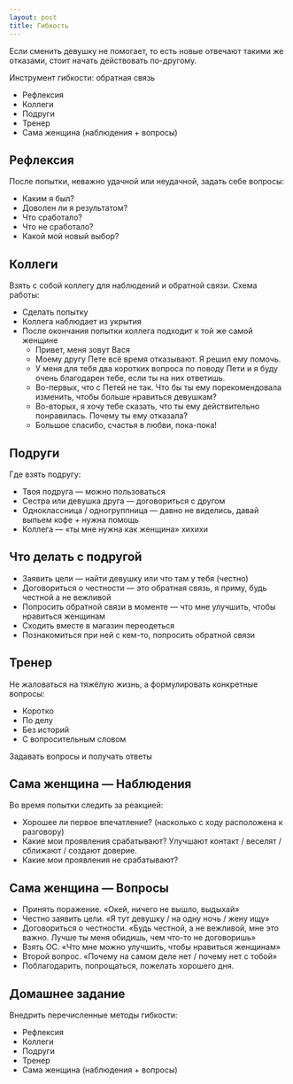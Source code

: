 ```yaml
---
layout: post
title: Гибкость
---
```


Если сменить девушку не помогает, то есть новые отвечают такими же отказами, стоит начать действовать по-другому.

Инструмент гибкости: обратная связь

* Рефлексия
* Коллеги
* Подруги
* Тренер
* Сама женщина (наблюдения + вопросы)

## Рефлексия

После попытки, неважно удачной или неудачной, задать себе вопросы:

* Каким я был?
* Доволен ли я результатом?
* Что сработало?
* Что не сработало?
* Какой мой новый выбор?

## Коллеги

Взять с собой коллегу для наблюдений и обратной связи. Схема работы:

* Сделать попытку
* Коллега наблюдает из укрытия
* После окончания попытки коллега подходит к той же самой женщине
    * Привет, меня зовут Вася
    * Моему другу Пете всё время отказывают. Я решил ему помочь.
    * У меня для тебя два коротких вопроса по поводу Пети и я буду очень благодарен тебе, если ты на них ответишь.
    * Во-первых, что с Петей не так. Что бы ты ему порекомендовала изменить, чтобы больше нравиться девушкам?
    * Во-вторых, я хочу тебе сказать, что ты ему действительно понравилась. Почему ты ему отказала?
    * Большое спасибо, счастья в любви, пока-пока!

## Подруги

Где взять подругу:

* Твоя подруга — можно пользоваться
* Сестра или девушка друга — договориться с другом
* Одноклассница / одногруппница — давно не виделись, давай выпьем кофе + нужна помощь
* Коллега — «ты мне нужна как женщина» хихихи

## Что делать с подругой

* Заявить цели — найти девушку или что там у тебя (честно)
* Договориться о честности — это обратная связь, я приму, будь честной а не вежливой
* Попросить обратной связи в моменте — что мне улучшить, чтобы нравиться женщинам
* Сходить вместе в магазин переодеться
* Познакомиться при ней с кем-то, попросить обратной связи

## Тренер

Не жаловаться на тяжёлую жизнь, а формулировать конкретные вопросы:

* Коротко
* По делу
* Без историй
* С вопросительным словом

Задавать вопросы и получать ответы

## Сама женщина — Наблюдения

Во время попытки следить за реакцией:

* Хорошее ли первое впечатление? (насколько с ходу расположена к разговору)
* Какие мои проявления срабатывают? Улучшают контакт / веселят / сближают / создают доверие.
* Какие мои проявления не срабатывают?

## Сама женщина — Вопросы

* Принять поражение. «Окей, ничего не вышло, выдыхай»
* Честно заявить цели. «Я тут девушку / на одну ночь / жену ищу»
* Договориться о честности. «Будь честной, а не вежливой, мне это важно. Лучше ты меня обидишь, чем что-то не договоришь»
* Взять ОС. «Что мне можно улучшить, чтобы нравиться женщинам»
* Второй вопрос. «Почему на самом деле нет / почему нет с тобой»
* Поблагодарить, попрощаться, пожелать хорошего дня.

## Домашнее задание

Внедрить перечисленные методы гибкости:

* Рефлексия
* Коллеги
* Подруги
* Тренер
* Сама женщина (наблюдения + вопросы)
